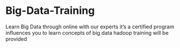 # Big-Data-Training
Learn Big Data through online with our experts it’s a certified program influences you to learn concepts of big data hadoop training will be provided
